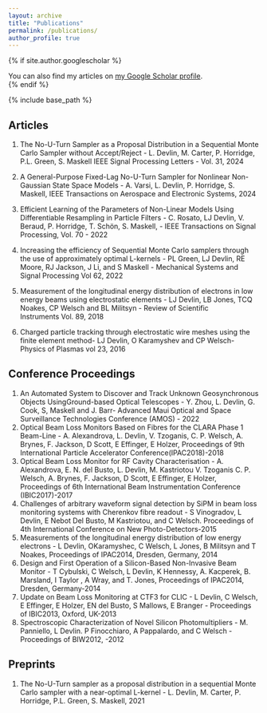 ```yaml
---
layout: archive
title: "Publications"
permalink: /publications/
author_profile: true
---
```


{% if site.author.googlescholar %}
  <div class="wordwrap">You can also find my articles on <a href="{{site.author.googlescholar}}">my Google Scholar profile</a>.</div>
{% endif %}

{% include base_path %}

## Articles

1. The No-U-Turn Sampler as a Proposal Distribution in a Sequential Monte Carlo Sampler without Accept/Reject - L. Devlin, M. Carter, P. Horridge, P.L. Green, S. Maskell
IEEE Signal Processing Letters - Vol. 31, 2024

1. A General-Purpose Fixed-Lag No-U-Turn Sampler for Nonlinear Non-Gaussian State Space Models - A. Varsi, L. Devlin, P. Horridge, S. Maskell, IEEE Transactions on Aerospace and Electronic Systems, 2024

1. Efficient Learning of the Parameters of Non-Linear Models Using Differentiable Resampling in Particle Filters - C. Rosato, LJ Devlin, V. Beraud, P. Horridge, T. Schön, S. Maskell, - IEEE Transactions on Signal Processing, Vol. 70 - 2022

1. Increasing the efficiency of Sequential Monte Carlo samplers through the use of approximately optimal L-kernels - PL Green, LJ Devlin, RE Moore, RJ Jackson, J Li, and S Maskell - Mechanical Systems and Signal Processing Vol 62, 2022

1. Measurement of the longitudinal energy distribution of electrons in low energy beams using electrostatic elements - LJ Devlin, LB Jones, TCQ Noakes, CP Welsch and BL Militsyn  - Review of Scientific Instruments Vol. 89, 2018

1. Charged particle tracking through electrostatic wire meshes using the finite element method- LJ Devlin, O Karamyshev and CP Welsch- Physics of Plasmas vol 23, 2016

## Conference Proceedings
1. An Automated System to Discover and Track Unknown Geosynchronous Objects UsingGround-based Optical Telescopes - Y. Zhou, L. Devlin, G. Cook, S, Maskell and J. Barr- Advanced Maui Optical and Space Surveillance Technologies Conference (AMOS) - 2022
1. Optical Beam Loss Monitors Based on Fibres for the CLARA Phase 1 Beam-Line - A. Alexandrova, L. Devlin, V. Tzoganis, C. P. Welsch, A. Brynes, F. Jackson, D Scott, E Effinger, E Holzer, Proceedings of 9th International Particle Accelerator Conference(IPAC2018)-2018
1. Optical Beam Loss Monitor for RF Cavity Characterisation - A. Alexandrova, E. N. del Busto, L. Devlin, M. Kastriotou V. Tzoganis C. P. Welsch, A. Brynes, F. Jackson, D Scott, E Effinger, E Holzer, Proceedings of 6th International Beam Instrumentation Conference (IBIC2017)-2017
1. Challenges of arbitrary waveform signal detection by SiPM in beam loss monitoring systems with Cherenkov fibre readout - S Vinogradov, L Devlin, E Nebot Del Busto, M Kastriotou, and C Welsch. Proceedings of 4th International Conference on New Photo-Detectors-2015
1. Measurements of the longitudinal energy distribution of low energy electrons - L Devlin, OKaramyshec, C Welsch, L Jones, B Militsyn and T Noakes, Proceedings of IPAC2014, Dresden, Germany, 2014
1. Design and First Operation of a Silicon-Based Non-Invasive Beam Monitor - T Cybulski, C Welsch, L Devlin, K Hennessy, A. Kacperek, B. Marsland, I Taylor , A Wray, and T. Jones, Proceedings of IPAC2014, Dresden, Germany-2014
1. Update on Beam Loss Monitoring at CTF3 for CLIC - L Devlin, C Welsch, E Effinger, E Holzer, EN del Busto, S Mallows, E Branger - Proceedings of IBIC2013, Oxford, UK-2013
1. Spectroscopic Characterization of Novel Silicon Photomultipliers - M. Panniello, L Devlin. P Finocchiaro, A Pappalardo, and C Welsch - Proceedings of BIW2012, -2012

## Preprints
1. The No-U-Turn sampler as a proposal distribution in a sequential Monte Carlo sampler with a near-optimal L-kernel - L. Devlin, M. Carter, P. Horridge, P.L. Green, S. Maskell, 2021


